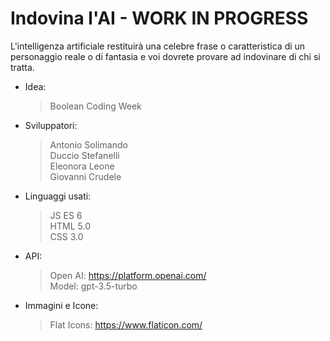 # Indovina l'AI - WORK IN PROGRESS

L'intelligenza artificiale restituirà una celebre frase o caratteristica di un personaggio reale o di fantasia e voi dovrete provare ad indovinare di chi si tratta.

- Idea:

  > Boolean Coding Week

- Sviluppatori:

  > Antonio Solimando <br />
  > Duccio Stefanelli <br />
  > Eleonora Leone <br />
  > Giovanni Crudele <br />

- Linguaggi usati:

  > JS ES 6 <br />
  > HTML 5.0 <br />
  > CSS 3.0 <br />

- API:

  > Open AI: https://platform.openai.com/ <br />
  > Model: gpt-3.5-turbo

- Immagini e Icone:
  > Flat Icons: https://www.flaticon.com/
